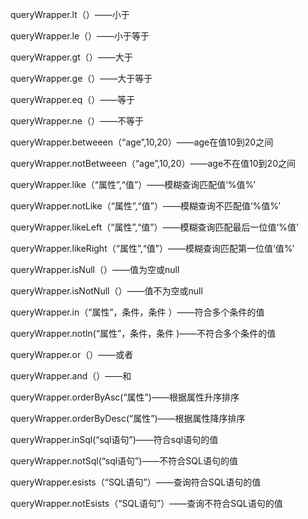 queryWrapper.lt（）——小于

queryWrapper.le（）——小于等于

queryWrapper.gt（）——大于

queryWrapper.ge（）——大于等于

queryWrapper.eq（）——等于

queryWrapper.ne（）——不等于

queryWrapper.betweeen（“age”,10,20）——age在值10到20之间

queryWrapper.notBetweeen（“age”,10,20）——age不在值10到20之间

queryWrapper.like（“属性”,“值”）——模糊查询匹配值‘%值%’

queryWrapper.notLike（“属性”,“值”）——模糊查询不匹配值‘%值%’

queryWrapper.likeLeft（“属性”,“值”）——模糊查询匹配最后一位值‘%值’

queryWrapper.likeRight（“属性”,“值”）——模糊查询匹配第一位值‘值%’

queryWrapper.isNull（）——值为空或null

queryWrapper.isNotNull（）——值不为空或null

queryWrapper.in（“属性”，条件，条件 ）——符合多个条件的值

queryWrapper.notIn(“属性”，条件，条件 )——不符合多个条件的值

queryWrapper.or（）——或者

queryWrapper.and（）——和

queryWrapper.orderByAsc(“属性”)——根据属性升序排序

queryWrapper.orderByDesc(“属性”)——根据属性降序排序

queryWrapper.inSql(“sql语句”)——符合sql语句的值

queryWrapper.notSql(“sql语句”)——不符合SQL语句的值

queryWrapper.esists（“SQL语句”）——查询符合SQL语句的值

queryWrapper.notEsists（“SQL语句”）——查询不符合SQL语句的值

